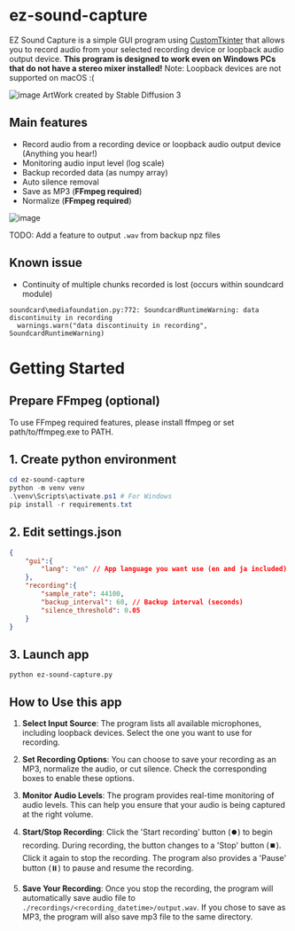 # ez-sound-capture
EZ Sound Capture is a simple GUI program using [CustomTkinter](https://github.com/TomSchimansky/CustomTkinter) that allows you to record audio from your selected recording device or loopback audio output device.
**This program is designed to work even on Windows PCs that do not have a stereo mixer installed!**
Note: Loopback devices are not supported on macOS :(

![image](https://github.com/keisuke-okb/ez-sound-capture/assets/70097451/95b55e50-904e-46dd-a1c6-e0dffbe65c49)
ArtWork created by Stable Diffusion 3

## Main features
- Record audio from a recording device or loopback audio output device (Anything you hear!)
- Monitoring audio input level (log scale)
- Backup recorded data (as numpy array)
- Auto silence removal
- Save as MP3 (**FFmpeg required**)
- Normalize (**FFmpeg required**)

![image](https://github.com/keisuke-okb/ez-sound-capture/assets/70097451/88067a26-e986-4164-8a16-fdec51e3b890)

TODO: Add a feature to output `.wav`  from backup npz files

## Known issue
- Continuity of multiple chunks recorded is lost (occurs within soundcard module)
```
soundcard\mediafoundation.py:772: SoundcardRuntimeWarning: data discontinuity in recording
  warnings.warn("data discontinuity in recording", SoundcardRuntimeWarning)
```

# Getting Started

## Prepare FFmpeg (optional) 

To use FFmpeg required features, please install ffmpeg or set path/to/ffmpeg.exe to PATH.

## 1. Create python environment
```powershell
cd ez-sound-capture
python -m venv venv
.\venv\Scripts\activate.ps1 # For Windows
pip install -r requirements.txt
```

## 2. Edit settings.json
```json
{
    "gui":{
        "lang": "en" // App language you want use (en and ja included)
    },
    "recording":{
        "sample_rate": 44100,
        "backup_interval": 60, // Backup interval (seconds)
        "silence_threshold": 0.05 
    }
}
```

## 3. Launch app
`python ez-sound-capture.py`

## How to Use this app

1. **Select Input Source**: The program lists all available microphones, including loopback devices. Select the one you want to use for recording.

2. **Set Recording Options**: You can choose to save your recording as an MP3, normalize the audio, or cut silence. Check the corresponding boxes to enable these options.

3. **Monitor Audio Levels**: The program provides real-time monitoring of audio levels. This can help you ensure that your audio is being captured at the right volume.

4. **Start/Stop Recording**: Click the 'Start recording' button (⏺️) to begin recording. During recording, the button changes to a 'Stop' button (⏹️). Click it again to stop the recording. The program also provides a 'Pause' button (⏸️) to pause and resume the recording.

5. **Save Your Recording**: Once you stop the recording, the program will automatically save audio file to `./recordings/<recording_datetime>/output.wav`. If you chose to save as MP3, the program will also save mp3 file to the same directory.
